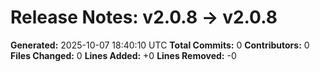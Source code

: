 # Release Notes: v2.0.8 → v2.0.8

**Generated:** 2025-10-07 18:40:10 UTC
**Total Commits:** 0
**Contributors:** 0
**Files Changed:** 0
**Lines Added:** +0
**Lines Removed:** -0

